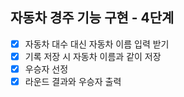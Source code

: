 ## 자동차 경주 기능 구현 - 4단계

- [X] 자동차 대수 대신 자동차 이름 입력 받기
- [X] 기록 저장 시 자동차 이름과 같이 저장
- [X] 우승자 선정
- [X] 라운드 결과와 우승자 출력